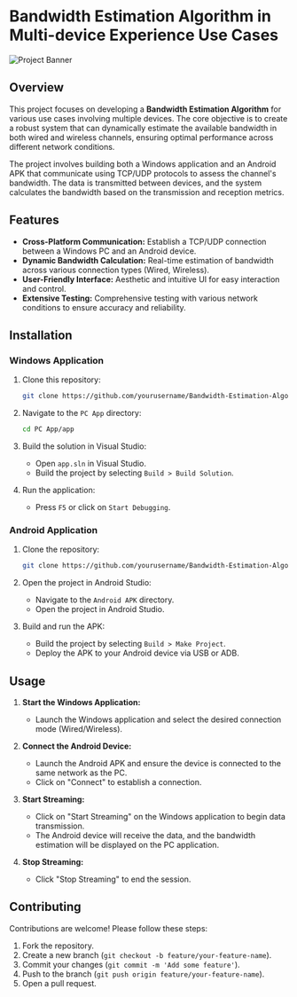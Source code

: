 # **Bandwidth Estimation Algorithm in Multi-device Experience Use Cases**

![Project Banner](https://via.placeholder.com/1200x300.png?text=Bandwidth+Estimation+Algorithm+in+Multi-device+Experience+Use+Cases)

## **Overview**

This project focuses on developing a **Bandwidth Estimation Algorithm** for various use cases involving multiple devices. The core objective is to create a robust system that can dynamically estimate the available bandwidth in both wired and wireless channels, ensuring optimal performance across different network conditions. 

The project involves building both a Windows application and an Android APK that communicate using TCP/UDP protocols to assess the channel's bandwidth. The data is transmitted between devices, and the system calculates the bandwidth based on the transmission and reception metrics.

## **Features**

- **Cross-Platform Communication:** Establish a TCP/UDP connection between a Windows PC and an Android device.
- **Dynamic Bandwidth Calculation:** Real-time estimation of bandwidth across various connection types (Wired, Wireless).
- **User-Friendly Interface:** Aesthetic and intuitive UI for easy interaction and control.
- **Extensive Testing:** Comprehensive testing with various network conditions to ensure accuracy and reliability.

## **Installation**

### **Windows Application**

1. Clone this repository:
   ```bash
   git clone https://github.com/yourusername/Bandwidth-Estimation-Algorithm.git
   ```
2. Navigate to the `PC App` directory:
   ```bash
   cd PC App/app
   ```
3. Build the solution in Visual Studio:
   - Open `app.sln` in Visual Studio.
   - Build the project by selecting `Build > Build Solution`.

4. Run the application:
   - Press `F5` or click on `Start Debugging`.

### **Android Application**

1. Clone the repository:
   ```bash
   git clone https://github.com/yourusername/Bandwidth-Estimation-Algorithm.git
   ```
2. Open the project in Android Studio:
   - Navigate to the `Android APK` directory.
   - Open the project in Android Studio.

3. Build and run the APK:
   - Build the project by selecting `Build > Make Project`.
   - Deploy the APK to your Android device via USB or ADB.

## **Usage**

1. **Start the Windows Application:**
   - Launch the Windows application and select the desired connection mode (Wired/Wireless).

2. **Connect the Android Device:**
   - Launch the Android APK and ensure the device is connected to the same network as the PC.
   - Click on "Connect" to establish a connection.

3. **Start Streaming:**
   - Click on "Start Streaming" on the Windows application to begin data transmission.
   - The Android device will receive the data, and the bandwidth estimation will be displayed on the PC application.

4. **Stop Streaming:**
   - Click "Stop Streaming" to end the session.

## **Contributing**

Contributions are welcome! Please follow these steps:

1. Fork the repository.
2. Create a new branch (`git checkout -b feature/your-feature-name`).
3. Commit your changes (`git commit -m 'Add some feature'`).
4. Push to the branch (`git push origin feature/your-feature-name`).
5. Open a pull request.
